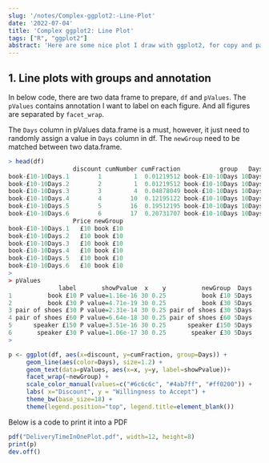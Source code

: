 ```yaml
---
slug: '/notes/Complex-ggplot2:-Line-Plot'
date: '2022-07-04'
title: 'Complex ggplot2: Line Plot'
tags: ["R", "ggplot2"]
abstract: 'Here are some nice plot I draw with ggplot2, for copy and paste in the future'
---
```


## 1. Line plots with groups and annotation

In below code, there are two data frame to prepare, `df` and `pValues`. The `pValues` contains annotation I want to label on each figure. And all figures are separated by `facet_wrap`. 

The `Days` column in pValues data.frame is a must, however, it just need to randomly assign a value in `Days` column in df. The `newGroup` need to be matched between two data.frame.

```R
> head(df)
                  discount cumNumber cumFraction           group   Days Item
book-£10-10Days.1        1         1  0.01219512 book-£10-10Days 10Days book
book-£10-10Days.2        2         1  0.01219512 book-£10-10Days 10Days book
book-£10-10Days.3        3         4  0.04878049 book-£10-10Days 10Days book
book-£10-10Days.4        4        10  0.12195122 book-£10-10Days 10Days book
book-£10-10Days.5        5        16  0.19512195 book-£10-10Days 10Days book
book-£10-10Days.6        6        17  0.20731707 book-£10-10Days 10Days book
                  Price newGroup
book-£10-10Days.1   £10 book £10
book-£10-10Days.2   £10 book £10
book-£10-10Days.3   £10 book £10
book-£10-10Days.4   £10 book £10
book-£10-10Days.5   £10 book £10
book-£10-10Days.6   £10 book £10
>
> pValues
              label       showPvalue  x    y          newGroup  Days
1          book £10 P value=1.16e-16 30 0.25          book £10 5Days
2          book £30 P value=4.71e-19 30 0.25          book £30 5Days
3 pair of shoes £30 P value=2.31e-14 30 0.25 pair of shoes £30 5Days
4 pair of shoes £60 P value=6.64e-18 30 0.25 pair of shoes £60 5Days
5      speaker £150 P value=3.51e-16 30 0.25      speaker £150 5Days
6       speaker £30 P value=1.06e-17 30 0.25       speaker £30 5Days
>
```

```R
p <- ggplot(df, aes(x=discount, y=cumFraction, group=Days)) +
     geom_line(aes(color=Days), size=1.2) +
     geom_text(data=pValues, aes(x=x, y=y, label=showPvalue))+
     facet_wrap(~newGroup) +
     scale_color_manual(values=c("#6c6c6c", "#4ab7ff", "#ff0200")) +
     labs( x="Discount", y = "Willingness to Accept") +
     theme_bw(base_size=18) +
     theme(legend.position="top", legend.title=element_blank())
```

Below is a code to print it into a PDF

```R
pdf("DeliveryTimeInOnePlot.pdf", width=12, height=8)
print(p)
dev.off()
```